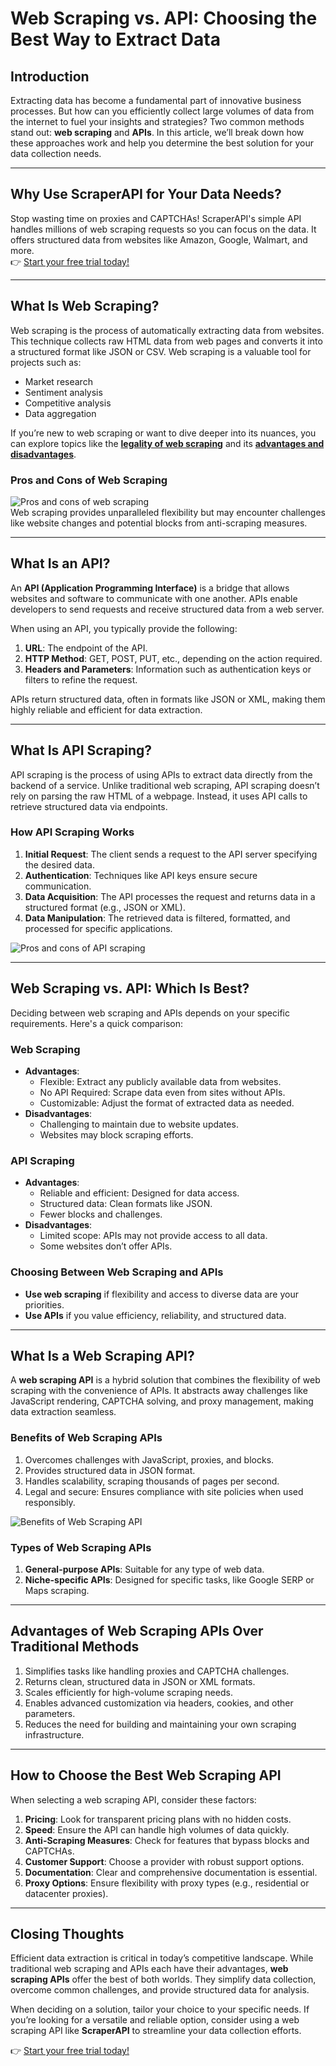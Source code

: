 # Web Scraping vs. API: Choosing the Best Way to Extract Data

## Introduction

Extracting data has become a fundamental part of innovative business processes. But how can you efficiently collect large volumes of data from the internet to fuel your insights and strategies? Two common methods stand out: **web scraping** and **APIs**. In this article, we’ll break down how these approaches work and help you determine the best solution for your data collection needs.

---

## Why Use ScraperAPI for Your Data Needs?

Stop wasting time on proxies and CAPTCHAs! ScraperAPI's simple API handles millions of web scraping requests so you can focus on the data. It offers structured data from websites like Amazon, Google, Walmart, and more.  
👉 [Start your free trial today!](https://bit.ly/Scraperapi)

---

## What Is Web Scraping?

Web scraping is the process of automatically extracting data from websites. This technique collects raw HTML data from web pages and converts it into a structured format like JSON or CSV. Web scraping is a valuable tool for projects such as:

- Market research
- Sentiment analysis
- Competitive analysis
- Data aggregation

If you’re new to web scraping or want to dive deeper into its nuances, you can explore topics like the **[legality of web scraping](https://hasdata.com/blog/legal-and-ethical-aspects-of-web-scraping)** and its **[advantages and disadvantages](https://hasdata.com/blog/pros-and-cons-of-web-scraping)**.

### Pros and Cons of Web Scraping

![Pros and cons of web scraping](https://hasdata.com/_astro/web-scraping-pros-cons.Dd2jMihs_273Avg.webp)  
Web scraping provides unparalleled flexibility but may encounter challenges like website changes and potential blocks from anti-scraping measures.

---

## What Is an API?

An **API (Application Programming Interface)** is a bridge that allows websites and software to communicate with one another. APIs enable developers to send requests and receive structured data from a web server.

When using an API, you typically provide the following:

1. **URL**: The endpoint of the API.
2. **HTTP Method**: GET, POST, PUT, etc., depending on the action required.
3. **Headers and Parameters**: Information such as authentication keys or filters to refine the request.

APIs return structured data, often in formats like JSON or XML, making them highly reliable and efficient for data extraction.

---

## What Is API Scraping?

API scraping is the process of using APIs to extract data directly from the backend of a service. Unlike traditional web scraping, API scraping doesn’t rely on parsing the raw HTML of a webpage. Instead, it uses API calls to retrieve structured data via endpoints.

### How API Scraping Works

1. **Initial Request**: The client sends a request to the API server specifying the desired data.
2. **Authentication**: Techniques like API keys ensure secure communication.
3. **Data Acquisition**: The API processes the request and returns data in a structured format (e.g., JSON or XML).
4. **Data Manipulation**: The retrieved data is filtered, formatted, and processed for specific applications.

![Pros and cons of API scraping](https://hasdata.com/_astro/api-scraping-pros-cons.DTS8Jm_J_1ECyxv.webp)  

---

## Web Scraping vs. API: Which Is Best?

Deciding between web scraping and APIs depends on your specific requirements. Here's a quick comparison:

### Web Scraping
- **Advantages**:
  - Flexible: Extract any publicly available data from websites.
  - No API Required: Scrape data even from sites without APIs.
  - Customizable: Adjust the format of extracted data as needed.
- **Disadvantages**:
  - Challenging to maintain due to website updates.
  - Websites may block scraping efforts.

### API Scraping
- **Advantages**:
  - Reliable and efficient: Designed for data access.
  - Structured data: Clean formats like JSON.
  - Fewer blocks and challenges.
- **Disadvantages**:
  - Limited scope: APIs may not provide access to all data.
  - Some websites don’t offer APIs.

### Choosing Between Web Scraping and APIs
- **Use web scraping** if flexibility and access to diverse data are your priorities.
- **Use APIs** if you value efficiency, reliability, and structured data.

---

## What Is a Web Scraping API?

A **web scraping API** is a hybrid solution that combines the flexibility of web scraping with the convenience of APIs. It abstracts away challenges like JavaScript rendering, CAPTCHA solving, and proxy management, making data extraction seamless.

### Benefits of Web Scraping APIs
1. Overcomes challenges with JavaScript, proxies, and blocks.
2. Provides structured data in JSON format.
3. Handles scalability, scraping thousands of pages per second.
4. Legal and secure: Ensures compliance with site policies when used responsibly.

![Benefits of Web Scraping API](https://hasdata.com/_astro/mix-web-scraping-api.B0Smvtcu_Z29KGBg.webp)

### Types of Web Scraping APIs
1. **General-purpose APIs**: Suitable for any type of web data.
2. **Niche-specific APIs**: Designed for specific tasks, like Google SERP or Maps scraping.

---

## Advantages of Web Scraping APIs Over Traditional Methods

1. Simplifies tasks like handling proxies and CAPTCHA challenges.
2. Returns clean, structured data in JSON or XML formats.
3. Scales efficiently for high-volume scraping needs.
4. Enables advanced customization via headers, cookies, and other parameters.
5. Reduces the need for building and maintaining your own scraping infrastructure.

---

## How to Choose the Best Web Scraping API

When selecting a web scraping API, consider these factors:

1. **Pricing**: Look for transparent pricing plans with no hidden costs.
2. **Speed**: Ensure the API can handle high volumes of data quickly.
3. **Anti-Scraping Measures**: Check for features that bypass blocks and CAPTCHAs.
4. **Customer Support**: Choose a provider with robust support options.
5. **Documentation**: Clear and comprehensive documentation is essential.
6. **Proxy Options**: Ensure flexibility with proxy types (e.g., residential or datacenter proxies).

---

## Closing Thoughts

Efficient data extraction is critical in today’s competitive landscape. While traditional web scraping and APIs each have their advantages, **web scraping APIs** offer the best of both worlds. They simplify data collection, overcome common challenges, and provide structured data for analysis.

When deciding on a solution, tailor your choice to your specific needs. If you’re looking for a versatile and reliable option, consider using a web scraping API like **ScraperAPI** to streamline your data collection efforts.

👉 [Start your free trial today!](https://bit.ly/Scraperapi)
